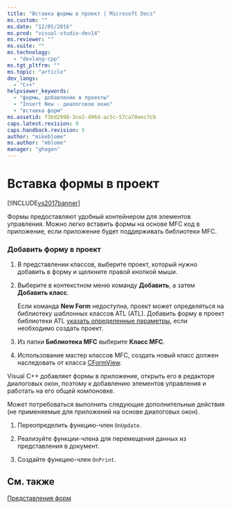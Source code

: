 ```yaml
---
title: "Вставка формы в проект | Microsoft Docs"
ms.custom: ""
ms.date: "12/05/2016"
ms.prod: "visual-studio-dev14"
ms.reviewer: ""
ms.suite: ""
ms.technology: 
  - "devlang-cpp"
ms.tgt_pltfrm: ""
ms.topic: "article"
dev_langs: 
  - "C++"
helpviewer_keywords: 
  - "формы, добавление в проекты"
  - "Insert New - диалоговое окно"
  - "вставка форм"
ms.assetid: f3bd2998-3ce2-496d-ac5c-57ca70eec7cb
caps.latest.revision: 9
caps.handback.revision: 5
author: "mikeblome"
ms.author: "mblome"
manager: "ghogen"
---
```

# Вставка формы в проект
[!INCLUDE[vs2017banner](../assembler/inline/includes/vs2017banner.md)]

Формы предоставляют удобный контейнером для элементов управления.  Можно легко вставить формы на основе MFC код в приложение, если приложение будет поддерживать библиотеки MFC.  
  
### Добавить форму в проект  
  
1.  В представлении классов, выберите проект, который нужно добавить в форму и щелкните правой кнопкой мыши.  
  
2.  Выберите в контекстном меню команду **Добавить**, а затем **Добавить класс**.  
  
     Если команда **New Form** недоступна, проект может определяться на библиотеку шаблонных классов ATL \(ATL\).  Добавить форму в проект библиотеки ATL [указать определенные параметры](../Topic/Application%20Settings,%20ATL%20Project%20Wizard.md), если необходимо создать проект.  
  
3.  Из папки **Библиотека MFC** выберите **Класс MFC**.  
  
4.  Использование мастер классов MFC, создать новый класс должен наследовать от класса [CFormView](../mfc/reference/cformview-class.md).  
  
 Visual C\+\+ добавляет формы в приложение, открыть его в редакторе диалоговых окон, поэтому к добавлению элементов управления и работать на его общей компоновке.  
  
 Может потребоваться выполнить следующие дополнительные действия \(не применяемые для приложений на основе диалоговых окон\).  
  
1.  Переопределить функцию\-член `OnUpdate`.  
  
2.  Реализуйте функции\-члена для перемещения данных из представления в документ.  
  
3.  Создайте функцию\-член `OnPrint`.  
  
## См. также  
 [Представления форм](../Topic/Form%20Views%20\(MFC\).md)
